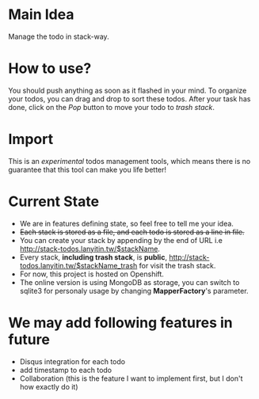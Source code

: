 # Main Idea
Manage the todo in stack-way.

# How to use?
You should push anything as soon as it flashed in your mind. To organize your todos, you can drag and drop to sort these todos. After your task has done, click on the *Pop* button to move your todo to *trash stack*. 

# Import
This is an *experimental* todos management tools, which means there is no guarantee that this tool can make you life better!

# Current State
+ We are in features defining state, so feel free to tell me your idea.
+ ~~Each stack is stored as a file, and each todo is stored as a line in file.~~
+ You can create your stack by appending by the end of URL i.e http://stack-todos.lanyitin.tw/$stackName.
+ Every stack, **including trash stack**, is **public**, http://stack-todos.lanyitin.tw/$stackName_trash for visit the trash stack.
+ For now, this project is hosted on Openshift.
+ The online version is using MongoDB as storage, you can switch to sqlite3 for personaly usage by changing __MapperFactory__'s parameter.

# We may add following features in future
+ Disqus integration for each todo
+ add timestamp to each todo
+ Collaboration (this is the feature I want to implement first, but I don't how exactly do it)
